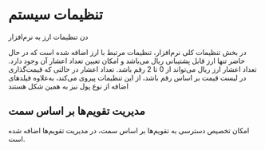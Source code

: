 # تنظیمات سیستم
دن تنظیمات ارز به نرم‌افزار

در بخش تنظیمات کلی نرم‌افزار، تنظیمات مرتبط با ارز اضافه شده است که در حال حاضر تنها ارز قابل پشتیبانی ریال می‌باشد و امکان تعیین تعداد اعشار آن وجود دارد.
تعداد اعشار ارز ریال می‌تواند از 0 تا 2 رقم باشد.
تعداد اعشار در حالتی که قیمت‌گذاری در لیست قیمت بر اساس رقم باشد، از این تنظیمات پیروی می‌کند، به‌علاوه فیلدهای اضافه از نوع پول نیز به همین شکل هستند

## مدیریت تقویم‌ها بر اساس سمت

امکان تخصیص دسترسی به تقویم‌ها بر اساس سمت، در مدیریت تقویم‌ها اضافه شده است.
